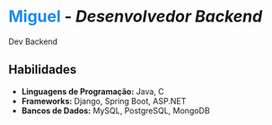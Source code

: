 # <span style="color: #1f8ceb;">Miguel</span> - <span style="font-style: italic;">Desenvolvedor Backend</span>

Dev Backend

## Habilidades

- **Linguagens de Programação:** Java, C
- **Frameworks:** Django, Spring Boot, ASP.NET
- **Bancos de Dados:** MySQL, PostgreSQL, MongoDB
